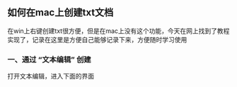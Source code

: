 ## 如何在mac上创建txt文档

在win上右键创建txt很方便，但是在mac上没有这个功能，今天在网上找到了教程实现了，记录在这里是方便自己能够记录下来，方便随时学习使用


### 一、通过 “文本编辑” 创建

打开文本编辑，进入下面的界面





































